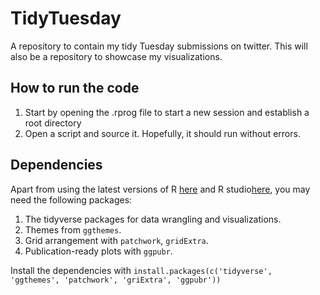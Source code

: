 # TidyTuesday
A repository to contain my tidy Tuesday submissions on twitter. This will also be a repository to showcase my visualizations.

## How to run the code
1. Start by opening the .rprog file to start a new session and establish a root directory
2. Open a script and source it. Hopefully, it should run without errors.

## Dependencies
Apart from using the latest versions of R [here](https://cran.r-project.org/bin/windows/base/) and R studio[here](https://rstudio.com/products/rstudio/download/), you may need the following packages:
1. The tidyverse packages for data wrangling and visualizations.
2. Themes from `ggthemes`.
3. Grid arrangement with `patchwork`, `gridExtra`.
4. Publication-ready plots with `ggpubr`.

Install the dependencies with `install.packages(c('tidyverse', 'ggthemes', 'patchwork', 'griExtra', 'ggpubr'))`

